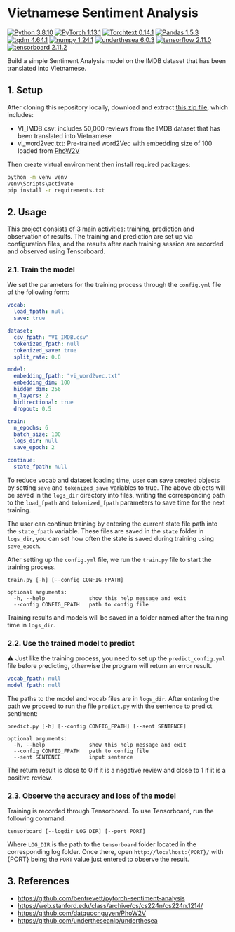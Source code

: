 # Vietnamese Sentiment Analysis
[![Python 3.8.10](https://img.shields.io/badge/python-3.8.10-blue)](https://www.python.org/downloads/release/python-3107/)
[![PyTorch 1.13.1](https://img.shields.io/badge/PyTorch-1.13.1-red)](https://pypi.org/project/torch/1.13.1/)
[![Torchtext 0.14.1](https://img.shields.io/badge/Torchtext-0.14.1-red)](https://pypi.org/project/torchtext/0.14.1/)
[![Pandas 1.5.3](https://img.shields.io/badge/Pandas-1.5.3-green)](https://pypi.org/project/pandas/1.5.3/)
[![tqdm 4.64.1](https://img.shields.io/badge/tqdm-4.64.1-orange)](https://pypi.org/project/tqdm/)
[![numpy 1.24.1](https://img.shields.io/badge/numpy-1.24.1-green)](https://pypi.org/project/numpy/1.24.1/)
[![underthesea 6.0.3](https://img.shields.io/badge/underthesea-6.0.3-blue)](https://pypi.org/project/underthesea/6.0.3/) 
[![tensorflow 2.11.0](https://img.shields.io/badge/tensorflow-2.11.0-orange)](https://pypi.org/project/tensorflow/2.11.0/) 
[![tensorboard 2.11.2](https://img.shields.io/badge/tensorboard-2.11.2-orange)](https://pypi.org/project/tensorboard/2.11.2/) 


Build a simple Sentiment Analysis model on the IMDB dataset that has been translated into Vietnamese.

## 1. Setup
After cloning this repository locally, download and extract [this zip file](https://drive.google.com/file/d/1m9tcdIzo3QQETwSOvQM4vIo2d268dY0i/view?usp=share_link), which includes:
- VI_IMDB.csv: includes 50,000 reviews from the IMDB dataset that has been translated into Vietnamese
- vi_word2vec.txt: Pre-trained word2Vec with embedding size of 100 loaded from [PhoW2V](https://github.com/datquocnguyen/PhoW2V)

Then create virtual environment then install required packages:
```bash
python -m venv venv
venv\Scripts\activate
pip install -r requirements.txt
```

## 2. Usage
This project consists of 3 main activities: training, prediction and observation of results. The training and prediction are set up via configuration files, and the results after each training session are recorded and observed using Tensorboard.

### 2.1. Train the model
We set the parameters for the training process through the `config.yml` file of the following form:
```yml
vocab:
  load_fpath: null
  save: true

dataset:
  csv_fpath: "VI_IMDB.csv"
  tokenized_fpath: null
  tokenized_save: true
  split_rate: 0.8

model:
  embedding_fpath: "vi_word2vec.txt"
  embedding_dim: 100
  hidden_dim: 256
  n_layers: 2
  bidirectional: true
  dropout: 0.5

train:
  n_epochs: 6
  batch_size: 100
  logs_dir: null
  save_epoch: 2

continue:
  state_fpath: null
```

To reduce vocab and dataset loading time, user can save created objects by setting `save` and `tokenized_save` variables to true. The above objects will be saved in the `logs_dir` directory into files, writing the corresponding path to the `load_fpath` and `tokenized_fpath` parameters to save time for the next training.  

The user can continue training by entering the current state file path into the `state_fpath` variable. These files are saved in the `state` folder in `logs_dir`, you can set how often the state is saved during training using `save_epoch`.  

After setting up the `config.yml` file, we run the `train.py` file to start the training process.

```
train.py [-h] [--config CONFIG_FPATH]

optional arguments:
  -h, --help              show this help message and exit
  --config CONFIG_FPATH   path to config file
``` 

Training results and models will be saved in a folder named after the training time in `logs_dir`.

### 2.2. Use the trained model to predict

⚠️ Just like the training process, you need to set up the `predict_config.yml` file before predicting, otherwise the program will return an error result.

```yml
vocab_fpath: null
model_fpath: null
```

The paths to the model and vocab files are in `logs_dir`. After entering the path we proceed to run the file `predict.py` with the sentence to predict sentiment:  

```
predict.py [-h] [--config CONFIG_FPATH] [--sent SENTENCE]

optional arguments:
  -h, --help              show this help message and exit
  --config CONFIG_FPATH   path to config file
  --sent SENTENCE         input sentence
```

The return result is close to 0 if it is a negative review and close to 1 if it is a positive review.

### 2.3. Observe the accuracy and loss of the model

Training is recorded through Tensorboard. To use Tensorboard, run the following command:

```
tensorboard [--logdir LOG_DIR] [--port PORT]
```

Where `LOG_DIR` is the path to the `tensorboard` folder located in the corresponding log folder. Once there, open `http://localhost:{PORT}/`
with {PORT} being the `PORT` value just entered to observe the result.

## 3. References
- https://github.com/bentrevett/pytorch-sentiment-analysis
- https://web.stanford.edu/class/archive/cs/cs224n/cs224n.1214/
- https://github.com/datquocnguyen/PhoW2V
- https://github.com/undertheseanlp/underthesea